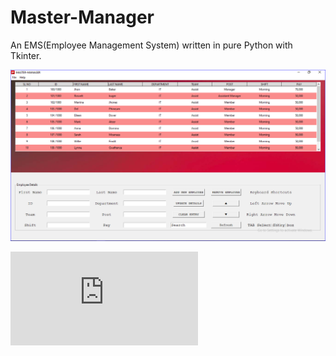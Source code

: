 # Master-Manager
An EMS(Employee Management System) written in pure Python with Tkinter.

![Screenshot](https://github.com/vivekkushalch/Master-Manager/blob/main/Screenshot.PNG)

![README.pdf](https://github.com/vivekkushalch/Master-Manager/blob/main/DOCS/MASTER-MANAGER.pdf)


